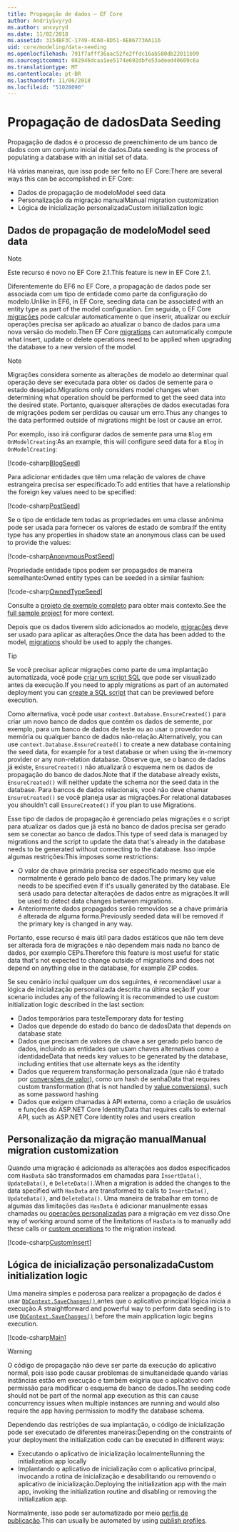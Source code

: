 ```yaml
---
title: Propagação de dados – EF Core
author: AndriySvyryd
ms.author: ansvyryd
ms.date: 11/02/2018
ms.assetid: 3154BF3C-1749-4C60-8D51-AE86773AA116
uid: core/modeling/data-seeding
ms.openlocfilehash: 791f7afff36aac52fe2ffdc16ab580db22011b99
ms.sourcegitcommit: 082946dcaa1ee5174e692dbfe53adeed40609c6a
ms.translationtype: MT
ms.contentlocale: pt-BR
ms.lasthandoff: 11/06/2018
ms.locfileid: "51028090"
---
```

# <a name="data-seeding"></a><span data-ttu-id="19b48-102">Propagação de dados</span><span class="sxs-lookup"><span data-stu-id="19b48-102">Data Seeding</span></span>

<span data-ttu-id="19b48-103">Propagação de dados é o processo de preenchimento de um banco de dados com um conjunto inicial de dados.</span><span class="sxs-lookup"><span data-stu-id="19b48-103">Data seeding is the process of populating a database with an initial set of data.</span></span>

<span data-ttu-id="19b48-104">Há várias maneiras, que isso pode ser feito no EF Core:</span><span class="sxs-lookup"><span data-stu-id="19b48-104">There are several ways this can be accomplished in EF Core:</span></span>
* <span data-ttu-id="19b48-105">Dados de propagação de modelo</span><span class="sxs-lookup"><span data-stu-id="19b48-105">Model seed data</span></span>
* <span data-ttu-id="19b48-106">Personalização da migração manual</span><span class="sxs-lookup"><span data-stu-id="19b48-106">Manual migration customization</span></span>
* <span data-ttu-id="19b48-107">Lógica de inicialização personalizada</span><span class="sxs-lookup"><span data-stu-id="19b48-107">Custom initialization logic</span></span>

## <a name="model-seed-data"></a><span data-ttu-id="19b48-108">Dados de propagação de modelo</span><span class="sxs-lookup"><span data-stu-id="19b48-108">Model seed data</span></span>

> [!NOTE]
> <span data-ttu-id="19b48-109">Este recurso é novo no EF Core 2.1.</span><span class="sxs-lookup"><span data-stu-id="19b48-109">This feature is new in EF Core 2.1.</span></span>

<span data-ttu-id="19b48-110">Diferentemente do EF6 no EF Core, a propagação de dados pode ser associada com um tipo de entidade como parte da configuração do modelo.</span><span class="sxs-lookup"><span data-stu-id="19b48-110">Unlike in EF6, in EF Core, seeding data can be associated with an entity type as part of the model configuration.</span></span> <span data-ttu-id="19b48-111">Em seguida, o EF Core [migrações](xref:core/managing-schemas/migrations/index) pode calcular automaticamente o que inserir, atualizar ou excluir operações precisa ser aplicado ao atualizar o banco de dados para uma nova versão do modelo.</span><span class="sxs-lookup"><span data-stu-id="19b48-111">Then EF Core [migrations](xref:core/managing-schemas/migrations/index) can automatically compute what insert, update or delete operations need to be applied when upgrading the database to a new version of the model.</span></span>

> [!NOTE]
> <span data-ttu-id="19b48-112">Migrações considera somente as alterações de modelo ao determinar qual operação deve ser executada para obter os dados de semente para o estado desejado.</span><span class="sxs-lookup"><span data-stu-id="19b48-112">Migrations only considers model changes when determining what operation should be performed to get the seed data into the desired state.</span></span> <span data-ttu-id="19b48-113">Portanto, quaisquer alterações de dados executadas fora de migrações podem ser perdidas ou causar um erro.</span><span class="sxs-lookup"><span data-stu-id="19b48-113">Thus any changes to the data performed outside of migrations might be lost or cause an error.</span></span>

<span data-ttu-id="19b48-114">Por exemplo, isso irá configurar dados de semente para uma `Blog` em `OnModelCreating`:</span><span class="sxs-lookup"><span data-stu-id="19b48-114">As an example, this will configure seed data for a `Blog` in `OnModelCreating`:</span></span>

[!code-csharp[BlogSeed](../../../samples/core/Modeling/DataSeeding/DataSeedingContext.cs?name=BlogSeed)]

<span data-ttu-id="19b48-115">Para adicionar entidades que têm uma relação de valores de chave estrangeira precisa ser especificado:</span><span class="sxs-lookup"><span data-stu-id="19b48-115">To add entities that have a relationship the foreign key values need to be specified:</span></span>

[!code-csharp[PostSeed](../../../samples/core/Modeling/DataSeeding/DataSeedingContext.cs?name=PostSeed)]

<span data-ttu-id="19b48-116">Se o tipo de entidade tem todas as propriedades em uma classe anônima pode ser usada para fornecer os valores de estado de sombra:</span><span class="sxs-lookup"><span data-stu-id="19b48-116">If the entity type has any properties in shadow state an anonymous class can be used to provide the values:</span></span>

[!code-csharp[AnonymousPostSeed](../../../samples/core/Modeling/DataSeeding/DataSeedingContext.cs?name=AnonymousPostSeed)]

<span data-ttu-id="19b48-117">Propriedade entidade tipos podem ser propagados de maneira semelhante:</span><span class="sxs-lookup"><span data-stu-id="19b48-117">Owned entity types can be seeded in a similar fashion:</span></span>

[!code-csharp[OwnedTypeSeed](../../../samples/core/Modeling/DataSeeding/DataSeedingContext.cs?name=OwnedTypeSeed)]

<span data-ttu-id="19b48-118">Consulte a [projeto de exemplo completo](https://github.com/aspnet/EntityFramework.Docs/tree/master/samples/core/Modeling/DataSeeding) para obter mais contexto.</span><span class="sxs-lookup"><span data-stu-id="19b48-118">See the [full sample project](https://github.com/aspnet/EntityFramework.Docs/tree/master/samples/core/Modeling/DataSeeding) for more context.</span></span>

<span data-ttu-id="19b48-119">Depois que os dados tiverem sido adicionados ao modelo, [migrações](xref:core/managing-schemas/migrations/index) deve ser usado para aplicar as alterações.</span><span class="sxs-lookup"><span data-stu-id="19b48-119">Once the data has been added to the model, [migrations](xref:core/managing-schemas/migrations/index) should be used to apply the changes.</span></span>

> [!TIP]
> <span data-ttu-id="19b48-120">Se você precisar aplicar migrações como parte de uma implantação automatizada, você pode [criar um script SQL](xref:core/managing-schemas/migrations/index#generate-sql-scripts) que pode ser visualizado antes da execução.</span><span class="sxs-lookup"><span data-stu-id="19b48-120">If you need to apply migrations as part of an automated deployment you can [create a SQL script](xref:core/managing-schemas/migrations/index#generate-sql-scripts) that can be previewed before execution.</span></span>

<span data-ttu-id="19b48-121">Como alternativa, você pode usar `context.Database.EnsureCreated()` para criar um novo banco de dados que contém os dados de semente, por exemplo, para um banco de dados de teste ou ao usar o provedor na memória ou qualquer banco de dados não-relação.</span><span class="sxs-lookup"><span data-stu-id="19b48-121">Alternatively, you can use `context.Database.EnsureCreated()` to create a new database containing the seed data, for example for a test database or when using the in-memory provider or any non-relation database.</span></span> <span data-ttu-id="19b48-122">Observe que, se o banco de dados já existe, `EnsureCreated()` não atualizará o esquema nem os dados de propagação do banco de dados.</span><span class="sxs-lookup"><span data-stu-id="19b48-122">Note that if the database already exists, `EnsureCreated()` will neither update the schema nor the seed data in the database.</span></span> <span data-ttu-id="19b48-123">Para bancos de dados relacionais, você não deve chamar `EnsureCreated()` se você planeja usar as migrações.</span><span class="sxs-lookup"><span data-stu-id="19b48-123">For relational databases you shouldn't call `EnsureCreated()` if you plan to use Migrations.</span></span>

<span data-ttu-id="19b48-124">Esse tipo de dados de propagação é gerenciado pelas migrações e o script para atualizar os dados que já está no banco de dados precisa ser gerado sem se conectar ao banco de dados.</span><span class="sxs-lookup"><span data-stu-id="19b48-124">This type of seed data is managed by migrations and the script to update the data that's already in the database needs to be generated without connecting to the database.</span></span> <span data-ttu-id="19b48-125">Isso impõe algumas restrições:</span><span class="sxs-lookup"><span data-stu-id="19b48-125">This imposes some restrictions:</span></span>
* <span data-ttu-id="19b48-126">O valor de chave primária precisa ser especificado mesmo que ele normalmente é gerado pelo banco de dados.</span><span class="sxs-lookup"><span data-stu-id="19b48-126">The primary key value needs to be specified even if it's usually generated by the database.</span></span> <span data-ttu-id="19b48-127">Ele será usado para detectar alterações de dados entre as migrações.</span><span class="sxs-lookup"><span data-stu-id="19b48-127">It will be used to detect data changes between migrations.</span></span>
* <span data-ttu-id="19b48-128">Anteriormente dados propagados serão removidos se a chave primária é alterada de alguma forma.</span><span class="sxs-lookup"><span data-stu-id="19b48-128">Previously seeded data will be removed if the primary key is changed in any way.</span></span>

<span data-ttu-id="19b48-129">Portanto, esse recurso é mais útil para dados estáticos que não tem deve ser alterada fora de migrações e não dependem mais nada no banco de dados, por exemplo CEPs.</span><span class="sxs-lookup"><span data-stu-id="19b48-129">Therefore this feature is most useful for static data that's not expected to change outside of migrations and does not depend on anything else in the database, for example ZIP codes.</span></span>

<span data-ttu-id="19b48-130">Se seu cenário inclui qualquer um dos seguintes, é recomendável usar a lógica de inicialização personalizada descrita na última seção:</span><span class="sxs-lookup"><span data-stu-id="19b48-130">If your scenario includes any of the following it is recommended to use custom initialization logic described in the last section:</span></span>
* <span data-ttu-id="19b48-131">Dados temporários para teste</span><span class="sxs-lookup"><span data-stu-id="19b48-131">Temporary data for testing</span></span>
* <span data-ttu-id="19b48-132">Dados que depende do estado do banco de dados</span><span class="sxs-lookup"><span data-stu-id="19b48-132">Data that depends on database state</span></span>
* <span data-ttu-id="19b48-133">Dados que precisam de valores de chave a ser gerado pelo banco de dados, incluindo as entidades que usam chaves alternativas como a identidade</span><span class="sxs-lookup"><span data-stu-id="19b48-133">Data that needs key values to be generated by the database, including entities that use alternate keys as the identity</span></span>
* <span data-ttu-id="19b48-134">Dados que requerem transformação personalizada (que não é tratado por [conversões de valor](xref:core/modeling/value-conversions)), como um hash de senha</span><span class="sxs-lookup"><span data-stu-id="19b48-134">Data that requires custom transformation (that is not handled by [value conversions](xref:core/modeling/value-conversions)), such as some password hashing</span></span>
* <span data-ttu-id="19b48-135">Dados que exigem chamadas à API externa, como a criação de usuários e funções do ASP.NET Core Identity</span><span class="sxs-lookup"><span data-stu-id="19b48-135">Data that requires calls to external API, such as ASP.NET Core Identity roles and users creation</span></span>

## <a name="manual-migration-customization"></a><span data-ttu-id="19b48-136">Personalização da migração manual</span><span class="sxs-lookup"><span data-stu-id="19b48-136">Manual migration customization</span></span>

<span data-ttu-id="19b48-137">Quando uma migração é adicionada as alterações aos dados especificados com `HasData` são transformados em chamadas para `InsertData()`, `UpdateData()`, e `DeleteData()`.</span><span class="sxs-lookup"><span data-stu-id="19b48-137">When a migration is added the changes to the data specified with `HasData` are transformed to calls to `InsertData()`, `UpdateData()`, and `DeleteData()`.</span></span> <span data-ttu-id="19b48-138">Uma maneira de trabalhar em torno de algumas das limitações das `HasData` é adicionar manualmente essas chamadas ou [operações personalizadas](xref:core/managing-schemas/migrations/operations) para a migração em vez disso.</span><span class="sxs-lookup"><span data-stu-id="19b48-138">One way of working around some of the limitations of `HasData` is to manually add these calls or [custom operations](xref:core/managing-schemas/migrations/operations) to the migration instead.</span></span>

[!code-csharp[CustomInsert](../../../samples/core/Modeling/DataSeeding/Migrations/20181102235626_Initial.cs?name=CustomInsert)]

## <a name="custom-initialization-logic"></a><span data-ttu-id="19b48-139">Lógica de inicialização personalizada</span><span class="sxs-lookup"><span data-stu-id="19b48-139">Custom initialization logic</span></span>

<span data-ttu-id="19b48-140">Uma maneira simples e poderosa para realizar a propagação de dados é usar [ `DbContext.SaveChanges()` ](xref:core/saving/index) antes que o aplicativo principal lógica inicia a execução.</span><span class="sxs-lookup"><span data-stu-id="19b48-140">A straightforward and powerful way to perform data seeding is to use [`DbContext.SaveChanges()`](xref:core/saving/index) before the main application logic begins execution.</span></span>

[!code-csharp[Main](../../../samples/core/Modeling/DataSeeding/Program.cs?name=CustomSeeding)]

> [!WARNING]
> <span data-ttu-id="19b48-141">O código de propagação não deve ser parte da execução do aplicativo normal, pois isso pode causar problemas de simultaneidade quando várias instâncias estão em execução e também exigiria que o aplicativo com permissão para modificar o esquema de banco de dados.</span><span class="sxs-lookup"><span data-stu-id="19b48-141">The seeding code should not be part of the normal app execution as this can cause concurrency issues when multiple instances are running and would also require the app having permission to modify the database schema.</span></span>

<span data-ttu-id="19b48-142">Dependendo das restrições de sua implantação, o código de inicialização pode ser executado de diferentes maneiras:</span><span class="sxs-lookup"><span data-stu-id="19b48-142">Depending on the constraints of your deployment the initialization code can be executed in different ways:</span></span>
* <span data-ttu-id="19b48-143">Executando o aplicativo de inicialização localmente</span><span class="sxs-lookup"><span data-stu-id="19b48-143">Running the initialization app locally</span></span>
* <span data-ttu-id="19b48-144">Implantando o aplicativo de inicialização com o aplicativo principal, invocando a rotina de inicialização e desabilitando ou removendo o aplicativo de inicialização.</span><span class="sxs-lookup"><span data-stu-id="19b48-144">Deploying the initialization app with the main app, invoking the initialization routine and disabling or removing the initialization app.</span></span>

<span data-ttu-id="19b48-145">Normalmente, isso pode ser automatizado por meio [perfis de publicação](https://docs.microsoft.com/en-us/aspnet/core/host-and-deploy/visual-studio-publish-profiles).</span><span class="sxs-lookup"><span data-stu-id="19b48-145">This can usually be automated by using [publish profiles](https://docs.microsoft.com/en-us/aspnet/core/host-and-deploy/visual-studio-publish-profiles).</span></span>
